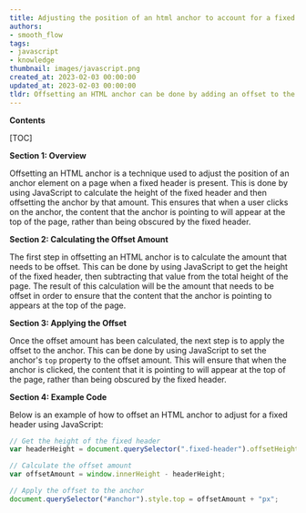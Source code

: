 ```yaml
---
title: Adjusting the position of an html anchor to account for a fixed header
authors:
- smooth_flow
tags:
- javascript
- knowledge
thumbnail: images/javascript.png
created_at: 2023-02-03 00:00:00
updated_at: 2023-02-03 00:00:00
tldr: Offsetting an HTML anchor can be done by adding an offset to the anchor`s scrollTop position when the page is scrolled.
---
```


**Contents**

[TOC]

**Section 1: Overview**

Offsetting an HTML anchor is a technique used to adjust the position of an anchor element on a page when a fixed header is present. This is done by using JavaScript to calculate the height of the fixed header and then offsetting the anchor by that amount. This ensures that when a user clicks on the anchor, the content that the anchor is pointing to will appear at the top of the page, rather than being obscured by the fixed header.

**Section 2: Calculating the Offset Amount**

The first step in offsetting an HTML anchor is to calculate the amount that needs to be offset. This can be done by using JavaScript to get the height of the fixed header, then subtracting that value from the total height of the page. The result of this calculation will be the amount that needs to be offset in order to ensure that the content that the anchor is pointing to appears at the top of the page.

**Section 3: Applying the Offset**

Once the offset amount has been calculated, the next step is to apply the offset to the anchor. This can be done by using JavaScript to set the anchor's `top` property to the offset amount. This will ensure that when the anchor is clicked, the content that it is pointing to will appear at the top of the page, rather than being obscured by the fixed header.

**Section 4: Example Code**

Below is an example of how to offset an HTML anchor to adjust for a fixed header using JavaScript:

```javascript
// Get the height of the fixed header
var headerHeight = document.querySelector(".fixed-header").offsetHeight;

// Calculate the offset amount
var offsetAmount = window.innerHeight - headerHeight;

// Apply the offset to the anchor
document.querySelector("#anchor").style.top = offsetAmount + "px";
```
